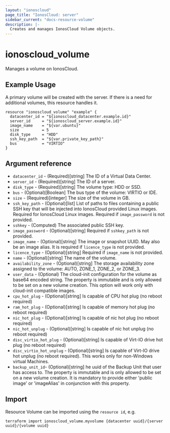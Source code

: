 ```yaml
---
layout: "ionoscloud"
page_title: "IonosCloud: server"
sidebar_current: "docs-resource-volume"
description: |-
  Creates and manages IonosCloud Volume objects.
---
```


# ionoscloud\_volume

Manages a volume on IonosCloud.

## Example Usage

A primary volume will be created with the server. If there is a need for additional volumes, this resource handles it.

```hcl
resource "ionoscloud_volume" "example" {
  datacenter_id = "${ionoscloud_datacenter.example.id}"
  server_id     = "${ionoscloud_server.example.id}"
  image_name    = "${var.ubuntu}"
  size          = 5
  disk_type     = "HDD"
  ssh_key_path  = "${var.private_key_path}"
  bus           = "VIRTIO"
}
```

## Argument reference

* `datacenter_id` - (Required)[string] The ID of a Virtual Data Center.
* `server_id` - (Required)[string] The ID of a server.
* `disk_type` - (Required)[string] The volume type: HDD or SSD.
* `bus` - (Optional)[Boolean] The bus type of the volume: VIRTIO or IDE.
* `size` -  (Required)[integer] The size of the volume in GB.
* `ssh_key_path` -  (Optional)[list] List of paths to files containing a public SSH key that will be injected into IonosCloud provided Linux images. Required for IonosCloud Linux images. Required if `image_password` is not provided.
* `sshkey` - (Computed) The associated public SSH key.
* `image_password` - (Optional)[string] Required if `sshkey_path` is not provided.
* `image_name` - (Optional)[string] The image or snapshot UUID. May also be an image alias. It is required if `licence_type` is not provided.
* `licence_type` - (Optional)[string] Required if `image_name` is not provided.
* `name` - (Optional)[string] The name of the volume.
* `availability_zone` - (Optional)[string] The storage availability zone assigned to the volume: AUTO, ZONE_1, ZONE_2, or ZONE_3.
* `user_data` - (Optional) The cloud-init configuration for the volume as base64 encoded string. The property is immutable and is only allowed to be set on a new volume creation. This option will work only with cloud-init compatible images.
* `cpu_hot_plug` - (Optional)[string] Is capable of CPU hot plug (no reboot required)
* `ram_hot_plug` - (Optional)[string] Is capable of memory hot plug (no reboot required)
* `nic_hot_plug` - (Optional)[string] Is capable of nic hot plug (no reboot required)
* `nic_hot_unplug` - (Optional)[string] Is capable of nic hot unplug (no reboot required)
* `disc_virtio_hot_plug` - (Optional)[string] Is capable of Virt-IO drive hot plug (no reboot required)
* `disc_virtio_hot_unplug` - (Optional)[string] Is capable of Virt-IO drive hot unplug (no reboot required). This works only for non-Windows virtual Machines.
* `backup_unit_id`- (Optional)[string] he uuid of the Backup Unit that user has access to. The property is immutable and is only allowed to be set on a new volume creation. It is mandatory to provide either 'public image' or 'imageAlias' in conjunction with this property.

## Import

Resource Volume can be imported using the `resource id`, e.g.

```shell
terraform import ionoscloud_volume.myvolume {datacenter uuid}/{server uuid}/{volume uuid}
```
